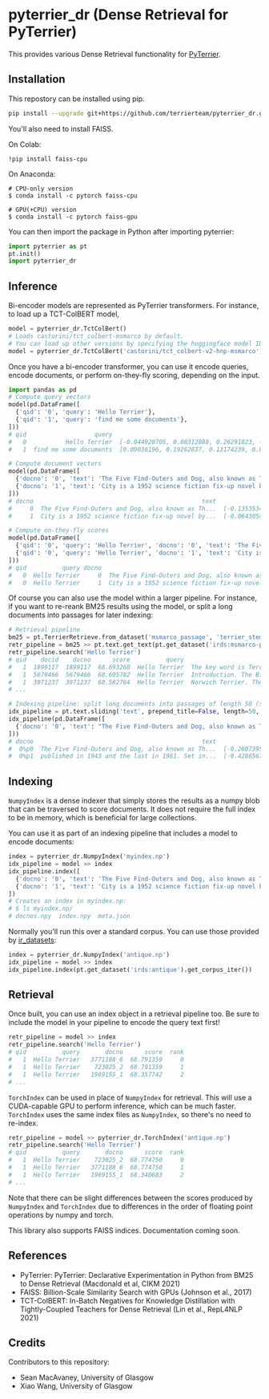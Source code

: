 # pyterrier_dr (Dense Retrieval for PyTerrier)

This provides various Dense Retrieval functionality for [PyTerrier](https://github.com/terrier-org/pyterrier).


## Installation

This repostory can be installed using pip.

```bash
pip install --upgrade git+https://github.com/terrierteam/pyterrier_dr.git
```

You'll also need to install FAISS.

On Colab:

    !pip install faiss-cpu 
    
On Anaconda:

    # CPU-only version
    $ conda install -c pytorch faiss-cpu

    # GPU(+CPU) version
    $ conda install -c pytorch faiss-gpu

You can then import the package in Python after importing pyterrier:

```python
import pyterrier as pt
pt.init()
import pyterrier_dr
```

## Inference

Bi-encoder models are represented as PyTerrier transformers. For instance,
to load up a TCT-ColBERT model,

```python
model = pyterrier_dr.TctColBert()
# Loads castorini/tct_colbert-msmarco by default.
# You can load up other versions by specifying the huggingface model ID, e.g.,
model = pyterrier_dr.TctColBert('castorini/tct_colbert-v2-hnp-msmarco')
```

Once you have a bi-encoder transformer, you can use it encode queries, encode documents, or perform on-they-fly scoring, depending
on the input.

```python
import pandas as pd
# Compute query vectors
model(pd.DataFrame([
  {'qid': '0', 'query': 'Hello Terrier'},
  {'qid': '1', 'query': 'find me some documents'},
]))
# qid                   query                                          query_vec
#   0           Hello Terrier  [-0.044920705, 0.08312888, 0.26291823, -0.0690...
#   1  find me some documents  [0.09036196, 0.19262837, 0.13174239, 0.0649483...

# Compute document vectors
model(pd.DataFrame([
  {'docno': '0', 'text': 'The Five Find-Outers and Dog, also known as The Five Find-Outers, is a series of children\'s mystery books written by Enid Blyton.'},
  {'docno': '1', 'text': 'City is a 1952 science fiction fix-up novel by American writer Clifford D. Simak.'},
]))
# docno                                               text                                            doc_vec
#     0  The Five Find-Outers and Dog, also known as Th...  [-0.13535342, 0.16328977, 0.16885889, -0.08592...
#     1  City is a 1952 science fiction fix-up novel by...  [-0.06430543, 0.1267311, 0.13813286, 0.0954021...

# Compute on-they-fly scores
model(pd.DataFrame([
  {'qid': '0', 'query': 'Hello Terrier', 'docno': '0', 'text': 'The Five Find-Outers and Dog, also known as The Five Find-Outers, is a series of children\'s mystery books written by Enid Blyton.'},
  {'qid': '0', 'query': 'Hello Terrier', 'docno': '1', 'text': 'City is a 1952 science fiction fix-up novel by American writer Clifford D. Simak.'},
]))
# qid          query docno                                               text      score  rank
#   0  Hello Terrier     0  The Five Find-Outers and Dog, also known as Th...  66.522240     0
#   0  Hello Terrier     1  City is a 1952 science fiction fix-up novel by...  64.964241     1
```

Of course you can also use the model within a larger pipeline. For instance, if you want to re-reank BM25 results using the model,
or split a long documents into passages for later indexing:

```python
# Retrieval pipeline
bm25 = pt.TerrierRetrieve.from_dataset('msmarco_passage', 'terrier_stemmed', wmodel='BM25')
retr_pipeline = bm25 >> pt.text.get_text(pt.get_dataset('irds:msmarco-passage'), 'text') >> model
retr_pipeline.search('Hello Terrier')
# qid    docid    docno      score          query                                               text  rank
#   1  1899117  1899117  68.693260  Hello Terrier  The key word is Terrier! Do your homework, I'd...     0
#   1  5679466  5679466  68.605782  Hello Terrier  Introduction. The Biewer Terrier, also known a...     1
#   1  3971237  3971237  68.582764  Hello Terrier  Norwich Terrier. The spirited Norwich is one o...     2
# ...

# Indexing pipeline: split long documents into passages of length 50 (stride 25)
idx_pipeline = pt.text.sliding('text', prepend_title=False, length=50, stride=25) >> model
idx_pipeline(pd.DataFrame([
  {'docno': '0', 'text': "The Five Find-Outers and Dog, also known as The Five Find-Outers, is a series of children's mystery books written by Enid Blyton. The first was published in 1943 and the last in 1961. Set in the fictitious village of Peterswood based on Bourne End, close to Marlow, Buckinghamshire, the children Fatty (Frederick Trotteville), who is the leader of the team, Larry (Laurence Daykin), Pip (Philip Hilton), Daisy (Margaret Daykin), Bets (Elizabeth Hilton) and Buster, Fatty's dog, encounter a mystery almost every school holiday, always solving the puzzle before Mr Goon, the unpleasant village policeman, much to his annoyance."},
]))
# docno                                               text                                            doc_vec
#  0%p0  The Five Find-Outers and Dog, also known as Th...  [-0.2607395, 0.21450453, 0.25845605, -0.190567...
#  0%p1  published in 1943 and the last in 1961. Set in...  [-0.4286567, 0.2093819, 0.37688383, -0.2590821...
```

## Indexing

`NumpyIndex` is a dense indexer that simply stores the results as a numpy blob that can be traversed to score documents.
It does not require the full index to be in memory, which is beneficial for large collections.

You can use it as part of an indexing pipeline that includes a model to encode documents:

```python
index = pyterrier_dr.NumpyIndex('myindex.np')
idx_pipeline = model >> index
idx_pipeline.index([
  {'docno': '0', 'text': 'The Five Find-Outers and Dog, also known as The Five Find-Outers, is a series of children\'s mystery books written by Enid Blyton.'},
  {'docno': '1', 'text': 'City is a 1952 science fiction fix-up novel by American writer Clifford D. Simak.'},
])
# Creates an index in myindex.np:
# $ ls myindex.np/
# docnos.npy  index.npy  meta.json
```

Normally you'll run this over a standard corpus. You can use those provided by [ir_datasets](https://ir-datasets.com/):

```python
index = pyterrier_dr.NumpyIndex('antique.np')
idx_pipeline = model >> index
idx_pipeline.index(pt.get_dataset('irds:antique').get_corpus_iter())
```

## Retrieval

Once built, you can use an index object in a retrieval pipeline too. Be sure to include the model in your pipeline to
encode the query text first!

```python
retr_pipeline = model >> index
retr_pipeline.search('Hello Terrier')
# qid          query       docno      score  rank
#   1  Hello Terrier   3771188_6  68.791359     0
#   1  Hello Terrier    723025_2  68.791359     1
#   1  Hello Terrier   1969155_1  68.357742     2
# ...
```

`TorchIndex` can be used in place of `NumpyIndex` for retrieval. This will use a CUDA-capable GPU to perform inference,
which can be much faster. `TorchIndex` uses the same index files as `NumpyIndex`, so there's no need to re-index.

```python
retr_pipeline = model >> pyterrier_dr.TorchIndex('antique.np')
retr_pipeline.search('Hello Terrier')
# qid          query       docno      score  rank
#   1  Hello Terrier    723025_2  68.774750     0
#   1  Hello Terrier   3771188_6  68.774750     1
#   1  Hello Terrier   1969155_1  68.340683     2
# ...
```

Note that there can be slight differences between the scores produced by `NumpyIndex` and `TorchIndex` due to differences
in the order of floating point operations by numpy and torch.

This library also supports FAISS indices. Documentation coming soon.

## References

 - PyTerrier: PyTerrier: Declarative Experimentation in Python from BM25 to Dense Retrieval (Macdonald et al, CIKM 2021)
 - FAISS: Billion-Scale Similarity Search with GPUs (Johnson et al., 2017)
 - TCT-ColBERT: In-Batch Negatives for Knowledge Distillation with Tightly-Coupled Teachers for Dense Retrieval (Lin et al., RepL4NLP 2021)

## Credits

Contributors to this repository:

 - Sean MacAvaney, University of Glasgow
 - Xiao Wang, University of Glasgow
